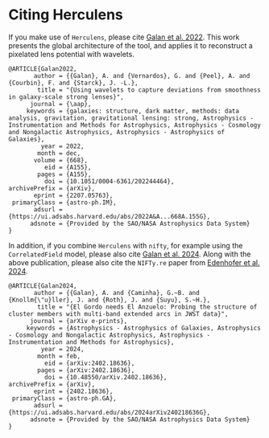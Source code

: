 # Citing Herculens

If you make use of `Herculens`, please cite [Galan et al. 2022](https://ui.adsabs.harvard.edu/abs/2022A%26A...668A.155G/abstract). This work presents the global architecture of the tool, and applies it to reconstruct a pixelated lens potential with wavelets.

```
@ARTICLE{Galan2022,
       author = {{Galan}, A. and {Vernardos}, G. and {Peel}, A. and {Courbin}, F. and {Starck}, J. -L.},
        title = "{Using wavelets to capture deviations from smoothness in galaxy-scale strong lenses}",
      journal = {\aap},
     keywords = {galaxies: structure, dark matter, methods: data analysis, gravitation, gravitational lensing: strong, Astrophysics - Instrumentation and Methods for Astrophysics, Astrophysics - Cosmology and Nongalactic Astrophysics, Astrophysics - Astrophysics of Galaxies},
         year = 2022,
        month = dec,
       volume = {668},
          eid = {A155},
        pages = {A155},
          doi = {10.1051/0004-6361/202244464},
archivePrefix = {arXiv},
       eprint = {2207.05763},
 primaryClass = {astro-ph.IM},
       adsurl = {https://ui.adsabs.harvard.edu/abs/2022A&A...668A.155G},
      adsnote = {Provided by the SAO/NASA Astrophysics Data System}
}
```

In addition, if you combine `Herculens` with `nifty`, for example using the `CorrelatedField` model, please also cite [Galan et al. 2024](https://ui.adsabs.harvard.edu/abs/2024arXiv240218636G/exportcitation). Along with the above publication, please also cite the `NIFTy.re` paper from [Edenhofer et al. 2024](https://ui.adsabs.harvard.edu/abs/2024JOSS....9.6593E/abstract).

```
@ARTICLE{Galan2024,
       author = {{Galan}, A. and {Caminha}, G.~B. and {Knollm{\"u}ller}, J. and {Roth}, J. and {Suyu}, S.~H.},
        title = "{El Gordo needs El Anzuelo: Probing the structure of cluster members with multi-band extended arcs in JWST data}",
      journal = {arXiv e-prints},
     keywords = {Astrophysics - Astrophysics of Galaxies, Astrophysics - Cosmology and Nongalactic Astrophysics, Astrophysics - Instrumentation and Methods for Astrophysics},
         year = 2024,
        month = feb,
          eid = {arXiv:2402.18636},
        pages = {arXiv:2402.18636},
          doi = {10.48550/arXiv.2402.18636},
archivePrefix = {arXiv},
       eprint = {2402.18636},
 primaryClass = {astro-ph.GA},
       adsurl = {https://ui.adsabs.harvard.edu/abs/2024arXiv240218636G},
      adsnote = {Provided by the SAO/NASA Astrophysics Data System}
}
```
